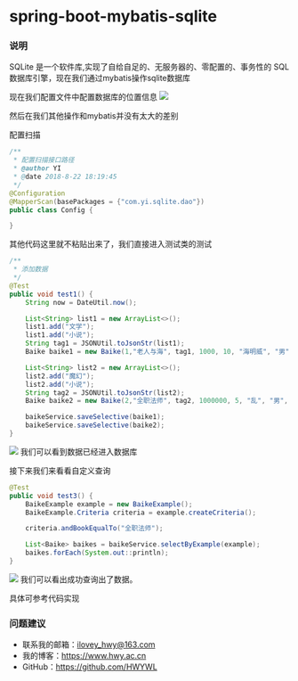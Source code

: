 # spring-boot-mybatis-sqlite

### 说明
SQLite 是一个软件库,实现了自给自足的、无服务器的、零配置的、事务性的 SQL 数据库引擎，现在我们通过mybatis操作sqlite数据库

现在我们配置文件中配置数据库的位置信息
![](https://i.imgur.com/LaMIA11.png)

然后在我们其他操作和mybatis并没有太大的差别

配置扫描
```java
/**
 * 配置扫描接口路径
 * @author YI
 * @date 2018-8-22 18:19:45
 */
@Configuration
@MapperScan(basePackages = {"com.yi.sqlite.dao"})
public class Config {

}
```

其他代码这里就不粘贴出来了，我们直接进入测试类的测试
```java
/**
 * 添加数据
 */
@Test
public void test1() {
    String now = DateUtil.now();

    List<String> list1 = new ArrayList<>();
    list1.add("文学");
    list1.add("小说");
    String tag1 = JSONUtil.toJsonStr(list1);
    Baike baike1 = new Baike(1,"老人与海", tag1, 1000, 10, "海明威", "男", 100, 1, now, now);

    List<String> list2 = new ArrayList<>();
    list2.add("魔幻");
    list2.add("小说");
    String tag2 = JSONUtil.toJsonStr(list2);
    Baike baike2 = new Baike(2,"全职法师", tag2, 1000000, 5, "乱", "男", 1000, 1, now, now);

    baikeService.saveSelective(baike1);
    baikeService.saveSelective(baike2);
}
```
![](https://i.imgur.com/kO4Kv5Z.png)
我们可以看到数据已经进入数据库

接下来我们来看看自定义查询
```java
@Test
public void test3() {
    BaikeExample example = new BaikeExample();
    BaikeExample.Criteria criteria = example.createCriteria();

    criteria.andBookEqualTo("全职法师");

    List<Baike> baikes = baikeService.selectByExample(example);
    baikes.forEach(System.out::println);
}
```
![](https://i.imgur.com/h9ldurp.png)
我们可以看出成功查询出了数据。

具体可参考代码实现

### 问题建议

- 联系我的邮箱：ilovey_hwy@163.com
- 我的博客：https://www.hwy.ac.cn
- GitHub：https://github.com/HWYWL